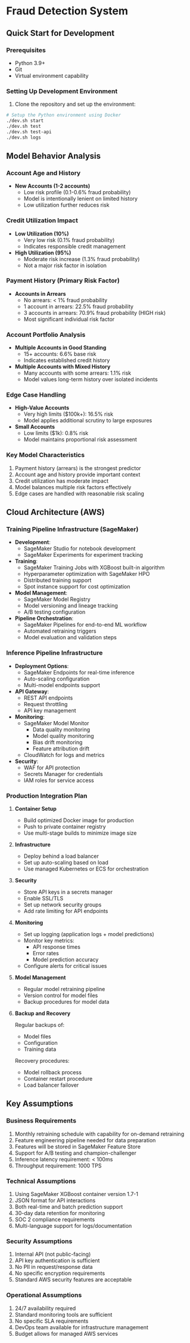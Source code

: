 # Fraud Detection System

## Quick Start for Development

### Prerequisites
- Python 3.9+
- Git
- Virtual environment capability

### Setting Up Development Environment
1. Clone the repository and set up the environment:
```bash
# Setup the Python environment using Docker
./dev.sh start
./dev.sh test
./dev.sh test-api
./dev.sh logs
```
## Model Behavior Analysis

### Account Age and History
- **New Accounts (1-2 accounts)**
  - Low risk profile (0.1-0.6% fraud probability)
  - Model is intentionally lenient on limited history
  - Low utilization further reduces risk

### Credit Utilization Impact
- **Low Utilization (10%)**
  - Very low risk (0.1% fraud probability)
  - Indicates responsible credit management
- **High Utilization (95%)**
  - Moderate risk increase (1.3% fraud probability)
  - Not a major risk factor in isolation

### Payment History (Primary Risk Factor)
- **Accounts in Arrears**
  - No arrears: < 1% fraud probability
  - 1 account in arrears: 22.5% fraud probability
  - 3 accounts in arrears: 70.9% fraud probability (HIGH risk)
  - Most significant individual risk factor

### Account Portfolio Analysis
- **Multiple Accounts in Good Standing**
  - 15+ accounts: 6.6% base risk
  - Indicates established credit history
- **Multiple Accounts with Mixed History**
  - Many accounts with some arrears: 1.1% risk
  - Model values long-term history over isolated incidents

### Edge Case Handling
- **High-Value Accounts**
  - Very high limits ($100k+): 16.5% risk
  - Model applies additional scrutiny to large exposures
- **Small Accounts**
  - Low limits ($1k): 0.8% risk
  - Model maintains proportional risk assessment

### Key Model Characteristics
1. Payment history (arrears) is the strongest predictor
2. Account age and history provide important context
3. Credit utilization has moderate impact
4. Model balances multiple risk factors effectively
5. Edge cases are handled with reasonable risk scaling

## Cloud Architecture (AWS)
### Training Pipeline Infrastructure (SageMaker)
- **Development**: 
  - SageMaker Studio for notebook development
  - SageMaker Experiments for experiment tracking
- **Training**:
  - SageMaker Training Jobs with XGBoost built-in algorithm
  - Hyperparameter optimization with SageMaker HPO
  - Distributed training support
  - Spot instance support for cost optimization
- **Model Management**:
  - SageMaker Model Registry
  - Model versioning and lineage tracking
  - A/B testing configuration
- **Pipeline Orchestration**:
  - SageMaker Pipelines for end-to-end ML workflow
  - Automated retraining triggers
  - Model evaluation and validation steps

### Inference Pipeline Infrastructure
- **Deployment Options**:
  - SageMaker Endpoints for real-time inference
  - Auto-scaling configuration
  - Multi-model endpoints support
- **API Gateway**:
  - REST API endpoints
  - Request throttling
  - API key management
- **Monitoring**:
  - SageMaker Model Monitor
    - Data quality monitoring
    - Model quality monitoring
    - Bias drift monitoring
    - Feature attribution drift
  - CloudWatch for logs and metrics
- **Security**:
  - WAF for API protection
  - Secrets Manager for credentials
  - IAM roles for service access

### Production Integration Plan

1. **Container Setup**
   - Build optimized Docker image for production
   - Push to private container registry
   - Use multi-stage builds to minimize image size

2. **Infrastructure**
   - Deploy behind a load balancer
   - Set up auto-scaling based on load
   - Use managed Kubernetes or ECS for orchestration

3. **Security**
   - Store API keys in a secrets manager
   - Enable SSL/TLS
   - Set up network security groups
   - Add rate limiting for API endpoints

4. **Monitoring**
   - Set up logging (application logs + model predictions)
   - Monitor key metrics:
     - API response times
     - Error rates
     - Model prediction accuracy
   - Configure alerts for critical issues

5. **Model Management**
   - Regular model retraining pipeline
   - Version control for model files
   - Backup procedures for model data

6.  **Backup and Recovery**

    Regular backups of:
     - Model files
     - Configuration
     - Training data
  
    Recovery procedures:
     - Model rollback process
     - Container restart procedure
     - Load balancer failover

## Key Assumptions

### Business Requirements
1. Monthly retraining schedule with capability for on-demand retraining
2. Feature engineering pipeline needed for data preparation
3. Features will be stored in SageMaker Feature Store
4. Support for A/B testing and champion-challenger
5. Inference latency requirement: < 100ms
6. Throughput requirement: 1000 TPS

### Technical Assumptions
1. Using SageMaker XGBoost container version 1.7-1
2. JSON format for API interactions
3. Both real-time and batch prediction support
4. 30-day data retention for monitoring
5. SOC 2 compliance requirements
6. Multi-language support for logs/documentation

### Security Assumptions
1. Internal API (not public-facing)
2. API key authentication is sufficient
3. No PII in request/response data
4. No specific encryption requirements
5. Standard AWS security features are acceptable

### Operational Assumptions
1. 24/7 availability required
2. Standard monitoring tools are sufficient
3. No specific SLA requirements
4. DevOps team available for infrastructure management
5. Budget allows for managed AWS services
